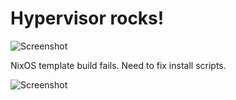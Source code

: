 # Hypervisor rocks!

![Screenshot](https://github.com/c4tzz/qubes-os/blob/master/screenshots/screen.png)

NixOS template build fails. Need to fix install scripts.


![Screenshot](https://github.com/c4tzz/qubes-os/blob/master/nixos-template.png)
